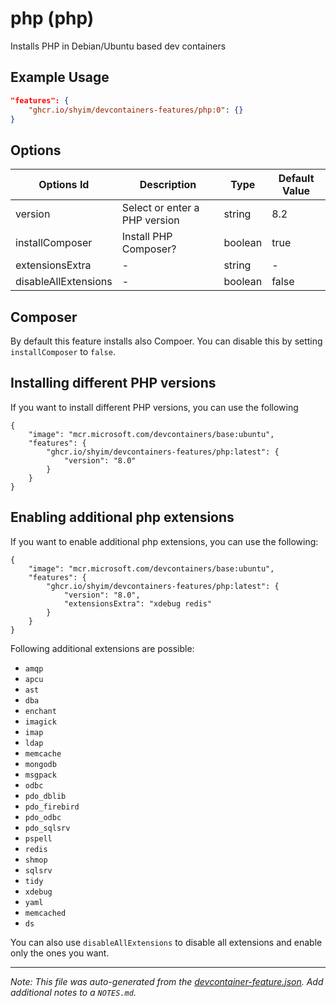 
# php (php)

Installs PHP in Debian/Ubuntu based dev containers

## Example Usage

```json
"features": {
    "ghcr.io/shyim/devcontainers-features/php:0": {}
}
```

## Options

| Options Id | Description | Type | Default Value |
|-----|-----|-----|-----|
| version | Select or enter a PHP version | string | 8.2 |
| installComposer | Install PHP Composer? | boolean | true |
| extensionsExtra | - | string | - |
| disableAllExtensions | - | boolean | false |

## Composer

By default this feature installs also Compoer. You can disable this by setting `installComposer` to `false`.

## Installing different PHP versions

If you want to install different PHP versions, you can use the following

```jsonc
{
    "image": "mcr.microsoft.com/devcontainers/base:ubuntu",
    "features": {
        "ghcr.io/shyim/devcontainers-features/php:latest": {
            "version": "8.0"
        }
    }
}
```

## Enabling additional php extensions

If you want to enable additional php extensions, you can use the following:

```jsonc
{
    "image": "mcr.microsoft.com/devcontainers/base:ubuntu",
    "features": {
        "ghcr.io/shyim/devcontainers-features/php:latest": {
            "version": "8.0",
            "extensionsExtra": "xdebug redis"
        }
    }
}
```

Following additional extensions are possible:

- `amqp`
- `apcu`
- `ast`
- `dba`
- `enchant`
- `imagick`
- `imap`
- `ldap`
- `memcache`
- `mongodb`
- `msgpack`
- `odbc`
- `pdo_dblib`
- `pdo_firebird`
- `pdo_odbc`
- `pdo_sqlsrv`
- `pspell`
- `redis`
- `shmop`
- `sqlsrv`
- `tidy`
- `xdebug`
- `yaml`
- `memcached`
- `ds`

You can also use `disableAllExtensions` to disable all extensions and enable only the ones you want.

---

_Note: This file was auto-generated from the [devcontainer-feature.json](https://github.com/shyim/devcontainers-features/blob/main/src/php/devcontainer-feature.json).  Add additional notes to a `NOTES.md`._

